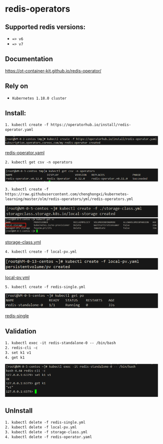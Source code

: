 # redis-operators

## Supported redis versions:

- `=> v6`
- `=> v7`

## Documentation
https://ot-container-kit.github.io/redis-operator/

## Rely on
- `Kubernetes 1.18.0 cluster`

## Install:


```shell
1. kubectl create -f https://operatorhub.io/install/redis-operator.yaml
```
![img](img/redis-operators.png)


[redis-operator.yaml](yml/redis-operator.yaml)

```shell
2. kubectl get csv -n operators
```
![img](img/csv.png)

```shell
3. kubectl create -f https://raw.githubusercontent.com/chenghongxi/kubernetes-learning/master/olm/redis-operators/yml/redis-operators.yml
```
![img](img/storage.png)
![img](img/storage2.png)


[storage-class.yml](yml/storage-class.yml)

```shell
4. kubectl create -f local-pv.yml
```
![img](img/222.png)


[local-pv.yml](yml/local-pv.yaml)


```shell
5. kubectl create -f redis-single.yml
```
![img](img/redis-po.png)

[redis-single](yml/redis-single.yml)

## Validation
```text
1. kubectl exec -it redis-standalone-0 -- /bin/bash
2. redis-cli -c
3. set k1 v1
4. get k1
```
![img](img/exec-redis.png)

## UnInstall
```shell
1. kubectl delete -f redis-single.yml
2. kubectl delete -f local-pv.yml
3. kubectl delete -f storage-class.yml
4. kubectl delete -f redis-operator.yaml
```




